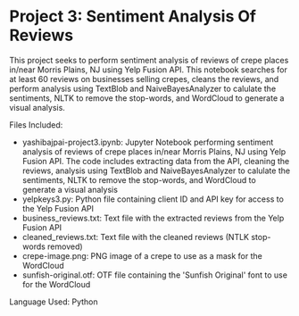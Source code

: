 # Project 3: Sentiment Analysis Of Reviews
This project seeks to perform sentiment analysis of reviews of crepe places in/near Morris Plains, NJ using Yelp Fusion API. This notebook searches for at least 60 reviews on businesses selling crepes, cleans the reviews, and perform analysis using TextBlob and NaiveBayesAnalyzer to calulate the sentiments, NLTK to remove the stop-words, and WordCloud to generate a visual analysis.

Files Included:
- yashibajpai-project3.ipynb: Jupyter Notebook performing sentiment analysis of reviews of crepe places in/near Morris Plains, NJ using Yelp Fusion API. The code includes extracting data from the API, cleaning the reviews, analysis using TextBlob and NaiveBayesAnalyzer to calulate the sentiments, NLTK to remove the stop-words, and WordCloud to generate a visual analysis
- yelpkeys3.py: Python file containing client ID and API key for access to the Yelp Fusion API
- business_reviews.txt: Text file with the extracted reviews from the Yelp Fusion API
- cleaned_reviews.txt: Text file with the cleaned reviews (NTLK stop-words removed)
- crepe-image.png: PNG image of a crepe to use as a mask for the WordCloud
- sunfish-original.otf: OTF file containing the 'Sunfish Original' font to use for the WordCloud

Language Used: Python
